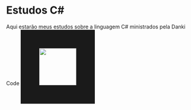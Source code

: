 # Estudos C#
Aqui estarão meus estudos sobre a linguagem C# ministrados pela Danki Code  <img border = "50" height = "100" src ="https://avatars.githubusercontent.com/u/97468327?s=280&v=4" />
